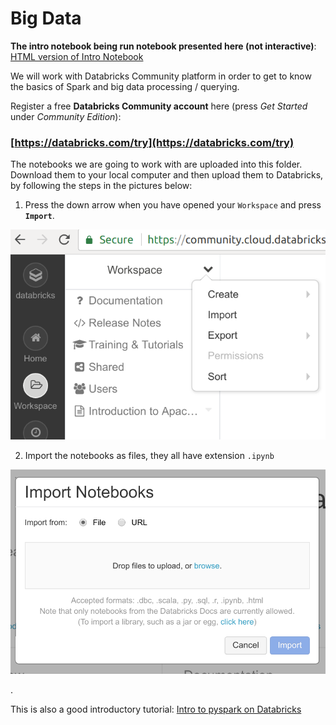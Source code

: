 # Big Data

**The intro notebook being run notebook presented here (not interactive)**: [HTML version of Intro Notebook](https://databricks-prod-cloudfront.cloud.databricks.com/public/4027ec902e239c93eaaa8714f173bcfc/634487280343792/1515220293376006/7985151593079549/latest.html)

We will work with Databricks Community platform in order to get to know the basics of Spark and big data processing / querying.

Register a free **Databricks Community account** here (press *Get Started* under *Community Edition*):
### [https://databricks.com/try](https://databricks.com/try)

The notebooks we are going to work with are uploaded into this folder. Download them to your local computer and then upload them to Databricks, by following the steps in the pictures below:

1. Press the down arrow when you have opened your `Workspace` and press **`Import`**.

![db](imgs/db1.png)

2. Import the notebooks as files, they all have extension `.ipynb`

![db](imgs/db2.png)

.

This is also a good introductory tutorial: [Intro to pyspark on Databricks](https://databricks-prod-cloudfront.cloud.databricks.com/public/4027ec902e239c93eaaa8714f173bcfc/8383153137003323/3949934397605030/1191695088252320/latest.html)
